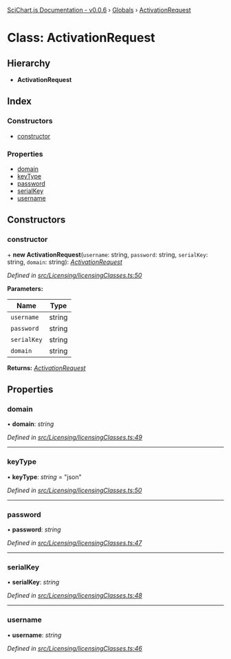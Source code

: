 [SciChart.js Documentation - v0.0.6](../README.md) › [Globals](../globals.md) › [ActivationRequest](activationrequest.md)

# Class: ActivationRequest

## Hierarchy

* **ActivationRequest**

## Index

### Constructors

* [constructor](activationrequest.md#constructor)

### Properties

* [domain](activationrequest.md#domain)
* [keyType](activationrequest.md#keytype)
* [password](activationrequest.md#password)
* [serialKey](activationrequest.md#serialkey)
* [username](activationrequest.md#username)

## Constructors

###  constructor

\+ **new ActivationRequest**(`username`: string, `password`: string, `serialKey`: string, `domain`: string): *[ActivationRequest](activationrequest.md)*

*Defined in [src/Licensing/licensingClasses.ts:50](https://github.com/ABTSoftware/SciChart.Dev/blob/ff9f38d289/Web/src/SciChart/src/Licensing/licensingClasses.ts#L50)*

**Parameters:**

Name | Type |
------ | ------ |
`username` | string |
`password` | string |
`serialKey` | string |
`domain` | string |

**Returns:** *[ActivationRequest](activationrequest.md)*

## Properties

###  domain

• **domain**: *string*

*Defined in [src/Licensing/licensingClasses.ts:49](https://github.com/ABTSoftware/SciChart.Dev/blob/ff9f38d289/Web/src/SciChart/src/Licensing/licensingClasses.ts#L49)*

___

###  keyType

• **keyType**: *string* = "json"

*Defined in [src/Licensing/licensingClasses.ts:50](https://github.com/ABTSoftware/SciChart.Dev/blob/ff9f38d289/Web/src/SciChart/src/Licensing/licensingClasses.ts#L50)*

___

###  password

• **password**: *string*

*Defined in [src/Licensing/licensingClasses.ts:47](https://github.com/ABTSoftware/SciChart.Dev/blob/ff9f38d289/Web/src/SciChart/src/Licensing/licensingClasses.ts#L47)*

___

###  serialKey

• **serialKey**: *string*

*Defined in [src/Licensing/licensingClasses.ts:48](https://github.com/ABTSoftware/SciChart.Dev/blob/ff9f38d289/Web/src/SciChart/src/Licensing/licensingClasses.ts#L48)*

___

###  username

• **username**: *string*

*Defined in [src/Licensing/licensingClasses.ts:46](https://github.com/ABTSoftware/SciChart.Dev/blob/ff9f38d289/Web/src/SciChart/src/Licensing/licensingClasses.ts#L46)*
